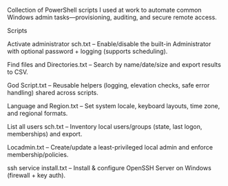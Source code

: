 Collection of PowerShell scripts I used at work to automate common Windows admin tasks—provisioning, auditing, and secure remote access.

Scripts

Activate administrator sch.txt – Enable/disable the built-in Administrator with optional password + logging (supports scheduling).

Find files and Directories.txt – Search by name/date/size and export results to CSV.

God Script.txt – Reusable helpers (logging, elevation checks, safe error handling) shared across scripts.

Language and Region.txt – Set system locale, keyboard layouts, time zone, and regional formats.

List all users sch.txt – Inventory local users/groups (state, last logon, memberships) and export.

Locadmin.txt – Create/update a least-privileged local admin and enforce membership/policies.

ssh service install.txt – Install & configure OpenSSH Server on Windows (firewall + key auth).
